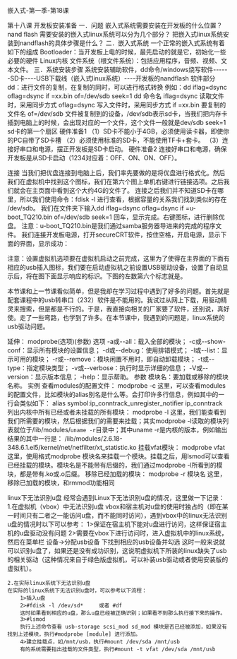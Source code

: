 嵌入式-第一季-第18课 

第十八课 开发板安装准备
一．问题
嵌入式系统需要安装在开发板的什么位置？
nand flash
需要安装的嵌入式linux系统可以分为几个部分？
把嵌入式linux系统安装到nandflash的具体步骤是什么？
二．嵌入式系统
一个正常的嵌入式系统有着如下的组成
Bootloader：当开发板上电的时候，最先启动的就是它，初始化一些必要的硬件
Linux内核
文件系统（根文件系统）：包括应用程序，音频、视频、文本文件。
三．系统安装步骤
系统安装辅助软件，dd命令/windows烧写软件------SD卡----USB下载线（嵌入式linux系统）----开发板的nandflash
软件部分
dd：进行文件的复制，在复制的同时，可以进行格式转换
例如：dd  iflag=dsync  oflag=dsync  if =xx.bin  of=/dev/sdb  seek=1
dd  命令名
iflag=dsync    读取文件时，采用同步方式
oflag=dsync    写入文件时，采用同步方式
if =xx.bin      要复制的文件名
of=/dev/sdb    文件被复制到的设备，/dev/sdb表示sd卡，当我们把内存卡插到电脑上的时候，会出现对应的一个文件，这个文件一般就是dev/sdb
seek=1        sd卡的第一个扇区
硬件准备1
（1）SD卡不能小于4GB，必须使用读卡器，即使你的PC自带了SD卡槽
（2）必须使用标准的SD卡，不能使用TF卡+套卡。
（3）连接好串口和电源，摆正开发板是SD卡启动。
硬件准备2
连接好串口和电源，确保开发板是从SD卡启动（1234对应着：OFF、ON、ON、OFF）。
 
连接
当我们把优盘连接到电脑上后，我们率先要做的是将优盘进行格式化。然后我们在虚拟机中找到这个图标，我们在第六个图上单机右键进行链接选项。之后我们就会在主页面中看到这个大约4G的文件了。
连接之后我们并不知道SD卡在哪里，所以我们使用命令：fdisk -l 进行查看，根据容量的关系我们找到类似的存在 /dev/sdb。
我们在文件夹下输入dd  iflag=dsync  oflag=dsync  if =u-boot_TQ210.bin  of=/dev/sdb  seek=1  回车，显示完成。右键图标，进行删除优盘。
注意：u-boot_TQ210.bin是我们通过samba服务器导进来的完成的程序文件。
我们连接开发板电源，打开secureCRT软件，按住空格，开启电源，显示下面的界面，显示成功：
 
 
注意：设置虚拟机选项要在虚拟机启动之前完成，这里为了使得在主界面的下面有相应的usb插入图标，我们要在启动虚拟机之前设置USB驱动设备，设置了自动显示后，将在图下面显示响应的标识。下图的左数第六个标志就是。
 
本节课和上一节课看似简单，但是我却在学习过程中遇到了好多的问题。首先就是配套课程中的usb转串口（232）软件是不能用的。我试过从网上下载，用驱动精灵来搜索，但是都是不行的。于是，我直接向相关的厂家要了软件，还别说，真好使。走了一些弯路，也学到了许多。在本节课中，我遇到的问题是，linux系统的usb驱动问题。
 
延伸：
modprobe(选项)(参数)
选项
-a或--all：载入全部的模块；
-c或--show-conf：显示所有模块的设置信息；
-d或--debug：使用排错模式；
-l或--list：显示可用的模块；
-r或--remove：模块闲置不用时，即自动卸载模块；
-t或--type：指定模块类型；
-v或--verbose：执行时显示详细的信息；
-V或--version：显示版本信息；
-help：显示帮助。
参数
模块名：要加载或移除的模块名称。
实例
查看modules的配置文件：
modprobe -c
这里，可以查看modules的配置文件，比如模块的alias别名是什么等。会打印许多行信息，例如其中的一行会类似如下：
alias symbol:ip_conntrack_unregister_notifier ip_conntrack
列出内核中所有已经或者未挂载的所有模块：
modprobe -l
这里，我们能查看到我们所需要的模块，然后根据我们的需要来挂载；其实modprobe -l读取的模块列表就位于/lib/modules/`uname -r`目录中；其中uname -r是内核的版本，例如输出结果的其中一行是：
/lib/modules/2.6.18-348.6.1.el5/kernel/net/netfilter/xt_statistic.ko
挂载vfat模块：
modprobe vfat
这里，使用格式modprobe 模块名来挂载一个模块。挂载之后，用lsmod可以查看已经挂载的模块。模块名是不能带有后缀的，我们通过modprobe -l所看到的模块，都是带有.ko或.o后缀。
移除已经加载的模块：
modprobe -r 模块名
这里，移除已加载的模块，和rmmod功能相同
 
linux下无法识别u盘
 经常会遇到Linux下无法识别u盘的情况，这里做一下记录：
    1.在虚拟机（vbox）中无法识别u盘
    vbox和宿主机对u盘的使用时独占的（即在某一时间只有二者之一能访问u盘，而不能同时访问），遇到vbox中的linux无法识别u盘的情况时以下可以参考：
        1>保证在宿主机下能对u盘进行访问，这样保证宿主机的u盘驱动没有问题
        2>需要在vbox下进行访问时，进入虚拟机中的linux系统，然后在菜单栏 设备->分配usb设备 下找到相应的usb设备并勾选
    这时一般来说就可以识别u盘了，如果还是没有成功识别，这说明虚拟机下所装的linux缺失了usb的相关驱动（这种情况来自于绿色版虚拟机，可以补装usb驱动或者使用安装版的虚拟机）。
 
    2.在实际linux系统下无法识别u盘
    在实际的linux系统下无法识别u盘时，可以参考以下流程：
        1>插入u盘
        2>#fdisk -l /dev/sd*     或者 #df
        这时如果看到相应的u盘，那么u盘已经被正确识别；如果看不到那么执行接下来的操作。
        3>#lsmod
        执行上述命令查看 usb-storage scsi_mod sd_mod 模块是否已经被添加，如果没有找到上述模块，执行#modprobe [module] 进行添加。
        4>建立挂载点，如/mnt/usb，执行#mount /dev/sda /mnt/usb
        有的系统需要指出挂载的文件类型，执行#mount -t vfat /dev/sda /mnt/usb